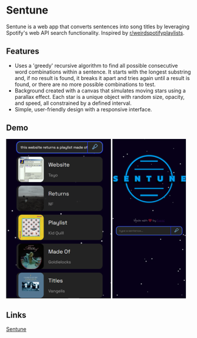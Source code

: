 # Sentune

Sentune is a web app that converts sentences into song titles by leveraging Spotify's web API search functionality. Inspired by [r/weirdspotifyplaylists](https://www.reddit.com/r/weirdspotifyplaylists/).

## Features

- Uses a 'greedy' recursive algorithm to find all possible consecutive word combinations within a sentence. It starts with the longest substring and, if no result is found, it breaks it apart and tries again until a result is found, or there are no more possible combinations to test.
- Background created with a canvas that simulates moving stars using a parallax effect. Each star is a unique object with random size, opacity, and speed, all constrained by a defined interval.
- Simple, user-friendly design with a responsive interface.


## Demo
<img src = 'https://github.com/everythingisunavailable/Sentune/blob/main/sc/sc_1.png' placeholder = 'image' width = '285px'>  <img src = 'https://github.com/everythingisunavailable/Sentune/blob/main/sc/sc_2.png' placeholder = 'image' width = '200px'>


##  Links
[Sentune](http:sentune.great-site.net)

